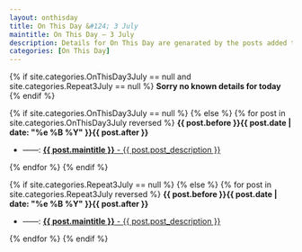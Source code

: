 ```yaml
---
layout: onthisday
title: On This Day &#124; 3 July
maintitle: On This Day — 3 July
description: Details for On This Day are genarated by the posts added to the website so the content is subject to changes/updates over time.
categories: [On This Day]
---
```


{% if site.categories.OnThisDay3July == null and site.categories.Repeat3July == null %}
<strong>Sorry no known details for today</strong>
{% endif %}

{% if site.categories.OnThisDay3July == null %}
{% else %}
{% for post in site.categories.OnThisDay3July reversed %}
<strong>{{ post.before }}{{ post.date | date: "%e %B %Y" }}{{ post.after }}</strong>
<ul>
<li> ——: <a class="{{ post.class }}" href="{{ post.url }}"><strong>{{ post.maintitle }}</strong> - {{ post.post_description }}</a></li>
</ul>
{% endfor %}
{% endif %}

{% if site.categories.Repeat3July == null %}
{% else %}
{% for post in site.categories.Repeat3July reversed %}
<strong>{{ post.before }}{{ post.date | date: "%e %B %Y" }}{{ post.after }}</strong>
<ul>
<li> ——: <a class="{{ post.class }}" href="{{ post.url }}"><strong>{{ post.maintitle }}</strong> - {{ post.post_description }}</a></li>
</ul>
{% endfor %}
{% endif %}
